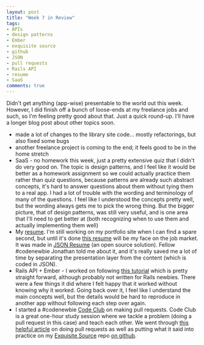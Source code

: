 ```yaml
---
layout: post
title: "Week 7 in Review"
tags:
- APIs
- design patterns
- Ember
- exquisite source
- github
- JSON
- pull requests
- Rails API
- resume
- SaaS
comments: true
---
```


Didn't get anything (app-wise) presentable to the world out this week. However, I did finish off a bunch of loose-ends at my freelance jobs and such, so I'm feeling pretty good about that. Just a quick round-up. I'll have a longer blog post about other topics soon.
<ul>
	<li>made a lot of changes to the library site code... mostly refactorings, but also fixed some bugs</li>
	<li>another freelance project is coming to the end; it feels good to be in the home stretch</li>
	<li>SaaS - no homework this week, just a pretty extensive quiz that I didn't do very good on. The topic is design patterns, and I feel like it would be better as a homework assignment so we could actually practice them rather than quiz questions, because patterns are already such abstract concepts, it's hard to answer questions about them without tying them to a real app. I had a lot of trouble with the wording and terminology of many of the questions. I feel like I understood the concepts pretty well, but the wording always gets me to pick the wrong thing. But the bigger picture, that of design patterns, was still very useful, and is one area that I'll need to get better at (both recognizing when to use them and actually implementing them well)</li>
	<li>My <a href="http://jimmylocoding.com/resume">resume</a>. I'm still working on my portfolio site when I can find a spare second, but until it's done <a href="http://jimmylocoding.com/resume">this resume</a> will be my face on the job market. It was made in <a href="https://jsonresume.org/">JSON Resume</a> (an open source solution). Fellow #codenewbie Jonathan told me about it, and it's really saved me a lot of time by separating the presentation layer from the content (which is coded in JSON).</li>
	<li>Rails API + Ember - I worked on following <a href="https://devmynd.com/blog/2014-7-rails-ember-js-with-the-ember-cli-redux">this tutorial</a> which is pretty straight forward, although probably not written for Rails newbies. There were a few things it did where I felt happy that it worked without knowing why it worked. Going back over it, I feel like I understand the main concepts well, but the details would be hard to reproduce in another app without following each step over again.</li>
	<li>I started a #codenewbie <a href="http://www.codenewbie.org/code-club">Code Club</a> on making pull requests. Code Club is a great one-hour study session where we tackle a problem (doing a pull request in this case) and teach each other. We went through <a href="http://www.codenewbie.org/blogs/how-to-make-a-pull-request">this helpful article</a> on doing pull requests as well as putting what it said into practice on my <a href="https://still-sands-5922.herokuapp.com/index.php">Exquisite Source</a> repo <a href="https://github.com/jimmylorunning/exquisite-source">on github</a>.</li>
</ul>